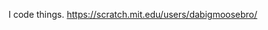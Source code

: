 I code things.
https://scratch.mit.edu/users/dabigmoosebro/

<!---
fusionmoose/fusionmoose is a ✨ special ✨ repository because its `README.md` (this file) appears on your GitHub profile.
You can click the Preview link to take a look at your changes.
--->
